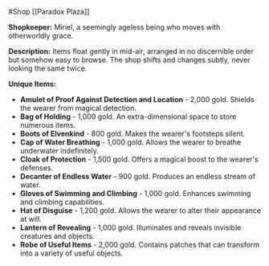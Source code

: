 #Shop 
[[Paradox Plaza]]

**Shopkeeper:** Miriel, a seemingly ageless being who moves with otherworldly grace.

**Description:** Items float gently in mid-air, arranged in no discernible order but somehow easy to browse. The shop shifts and changes subtly, never looking the same twice.

**Unique Items:**

- **Amulet of Proof Against Detection and Location** - 2,000 gold. Shields the wearer from magical detection.
- **Bag of Holding** - 1,000 gold. An extra-dimensional space to store numerous items.
- **Boots of Elvenkind** - 800 gold. Makes the wearer's footsteps silent.
- **Cap of Water Breathing** - 1,000 gold. Allows the wearer to breathe underwater indefinitely.
- **Cloak of Protection** - 1,500 gold. Offers a magical boost to the wearer's defenses.
- **Decanter of Endless Water** - 900 gold. Produces an endless stream of water.
- **Gloves of Swimming and Climbing** - 1,000 gold. Enhances swimming and climbing capabilities.
- **Hat of Disguise** - 1,200 gold. Allows the wearer to alter their appearance at will.
- **Lantern of Revealing** - 1,000 gold. Illuminates and reveals invisible creatures and objects.
- **Robe of Useful Items** - 2,000 gold. Contains patches that can transform into a variety of useful objects.